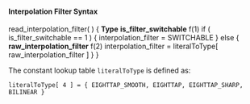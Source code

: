 #### Interpolation Filter Syntax

<div class="syntax">
read_interpolation_filter( ) {                                        <b>Type</b>
    <b>is_filter_switchable</b>                                              f(1)
    if ( is_filter_switchable == 1 ) {
        interpolation_filter = SWITCHABLE
    } else {
        <b>raw_interpolation_filter</b>                                      f(2)
        interpolation_filter = literalToType[ raw_interpolation_filter ]
    }
}

</div>

The constant lookup table `literalToType` is defined as:

~~~~~
literalToType[ 4 ] = { EIGHTTAP_SMOOTH, EIGHTTAP, EIGHTTAP_SHARP, BILINEAR }
~~~~~
